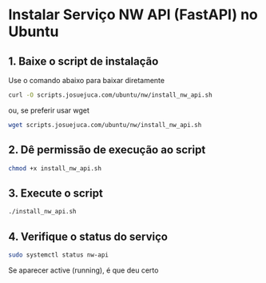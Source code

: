 # Instalar Serviço NW API (FastAPI) no Ubuntu

## 1. Baixe o script de instalação
Use o comando abaixo para baixar diretamente 

```bash
curl -O scripts.josuejuca.com/ubuntu/nw/install_nw_api.sh
```

ou, se preferir usar wget

```bash
wget scripts.josuejuca.com/ubuntu/nw/install_nw_api.sh
```


## 2. Dê permissão de execução ao script

```bash
chmod +x install_nw_api.sh
```

## 3. Execute o script

```bash
./install_nw_api.sh
```

## 4. Verifique o status do serviço

```bash
sudo systemctl status nw-api
```

Se aparecer active (running), é que deu certo 

